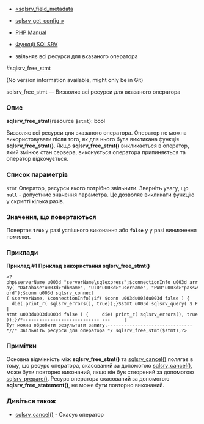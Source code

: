 - [«sqlsrv_field_metadata](function.sqlsrv-field-metadata.md)
- [sqlsrv_get_config »](function.sqlsrv-get-config.md)

- [PHP Manual](index.md)
- [Функції SQLSRV](ref.sqlsrv.md)
- звільняє всі ресурси для вказаного оператора

#sqlsrv_free_stmt

(No version information available, might only be in Git)

sqlsrv_free_stmt — Визволяє всі ресурси для вказаного оператора

### Опис

**sqlsrv_free_stmt**(resource `$stmt`): bool

Визволяє всі ресурси для вказаного оператора. Оператор не можна
використовувати після того, як для нього була викликана функція
**sqlsrv_free_stmt()**. Якщо **sqlsrv_free_stmt()** викликається в
оператор, який змінює стан сервера, виконується
оператора припиняється та оператор відкочується.

### Список параметрів

`stmt`
Оператор, ресурси якого потрібно звільнити. Зверніть увагу, що
**`null`** - допустиме значення параметра. Це дозволяє викликати
функцію у скрипті кілька разів.

### Значення, що повертаються

Повертає **`true`** у разі успішного виконання або **`false`** у
у разі виникнення помилки.

### Приклади

**Приклад #1 Приклад використання **sqlsrv_free_stmt()****

` <?php$serverName u003d "serverName\sqlexpress";$connectionInfo u003d array( "Database"u003d>"dbName", "UID"u003d>"username", "PWD"u003d>"password");$conn u003d sqlsrv_connect ( $serverName, $connectionInfo);if( $conn u003du003du003d false ) {     die( print_r( sqlsrv_errors(), true));}$stmt u003d sqlsrv_query( $ F| stmt u003du003du003d false ) {     die( print_r( sqlsrv_errors(), true));}/*---------------------------- ---     |Тут можна обробити результати запиту.-------------------------------*//* Звільніть ресурси для оператора */ sqlsrv_free_stmt($stmt);?> `

### Примітки

Основна відмінність між **sqlsrv_free_stmt()** та
[sqlsrv_cancel()](function.sqlsrv-cancel.md) полягає в тому, що
ресурс оператора, скасований за допомогою
[sqlsrv_cancel()](function.sqlsrv-cancel.md), може бути повторно
виконаний, якщо він був створений за допомогою
[sqlsrv_prepare()](function.sqlsrv-prepare.md). Ресурс оператора
скасований за допомогою **sqlsrv_free_statement()**, не може бути повторно
виконаний.

### Дивіться також

- [sqlsrv_cancel()](function.sqlsrv-cancel.md) - Скасує оператор
